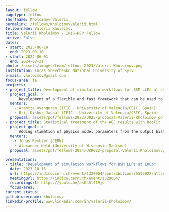 ```yaml
---
layout: fellow
pagetype: fellow
shortname: Kholoimov Valerii
permalink: /fellows/KholoimovValerii.html
fellow-name: Valerii Kholoimov
title: Valerii Kholoimov - IRIS-HEP Fellow
active: False
dates:
- start: 2023-06-19
  end: 2023-09-10
- start: 2024-06-01
  end: 2024-08-31
photo: /assets/images/team/fellows-2023/Valerii-Kholoimov.png
institution: Taras Shevchenko National University of Kyiv
e-mail: vholoimov@gmail.com
focus-area: ia
projects:
- project_title: Development of simulation workflows for BSM LLPs at LHCb
  project_goal: >
      Development of a flexible and fast framework that can be used to generate different models with different properties.
  mentors:
    - Arantza Oyanguren (IFIC - University of Valencia/CSIC, Spain)
    - Brij Kishor Jashal (IFIC - University of Valencia/CSIC, Spain)
  proposal: assets/pdf/fellows-2023/U025-proposal-Valerii-Kholoimov.pdf
- project_title: Statistical treatment of the AGC results with RooFit
  project_goal: >
      Adding stimation of physics model parameters from the output histograms using the maximum likelihood method to AGC via RooFit, the tool provided by ROOT for statistical analysis and advanced fitting,
  mentors:
    - Jonas Rembser (CERN)
    - Alexander Held (University of Wisconsin–Madison)
  proposal: assets/pdf/fellows-2024/UKR022-proposal-Valerii-Kholoimov.pdf

presentations:
- title: "Development of simulation workflows for BSM LLPs at LHCb"
  date: 2023-10-16
  url: https://indico.cern.ch/event/1329064/contributions/5593922/attachments/2734211/4755827/IRIS%20project%20Kholoimov%20new.pdf
  meetingurl: https://indico.cern.ch/event/1329064/
  recordingurl: https://youtu.be/as645t4T9jc
  focus-area:
current_status:
github-username: kholoimov
linkedin-profile: www.linkedin.com/in/valerii-kholoimov/
---
```

